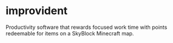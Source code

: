 # improvident
Productivity software that rewards focused work time with points redeemable for items on a SkyBlock Minecraft map.
